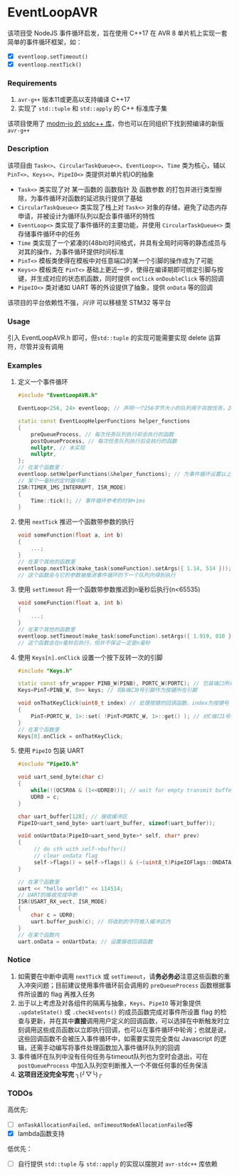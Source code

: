 # EventLoopAVR

该项目受 NodeJS 事件循环启发，旨在使用 C++17 在 AVR 8 单片机上实现一套简单的事件循环框架，如：

- [x] `eventloop.setTimeout()`
- [x] `eventloop.nextTick()`

### Requirements

1. `avr-g++` 版本11或更高以支持编译 C++17
2. 实现了 `std::tuple` 和 `std::apply` 的 C++ 标准库子集

该项目使用了 [modm-io 的 stdc++ 库](https://github.com/modm-io/avr-libstdcpp)，你也可以在同组织下找到预编译的新版 `avr-g++`

### Description

该项目由 `Task<>`、`CircularTaskQueue<>`、`EventLoop<>`、`Time` 类为核心，辅以 `PinT<>`、`Keys<>`、`PipeIO<>` 类提供对单片机IO的抽象

- `Task<>` 类实现了对 某一函数的 函数指针 及 函数参数 的打包并进行类型擦除，为事件循环对函数的延迟执行提供了基础
- `CircularTaskQueue<>` 类实现了栈上对 `Task<>` 对象的存储，避免了动态内存申请，并被设计为循环队列以配合事件循环的特性
- `EventLoop<>` 类实现了事件循环的主要功能，并使用 `CircularTaskQueue<>` 类存储事件循环中的任务
- `Time` 类实现了一个紧凑的(48bit)时间格式，并具有全局时间等的静态成员与对其的操作，为事件循环提供时间标准
- `PinT<>` 模板类使得在模板中对任意端口的某一个引脚的操作成为了可能
- `Keys<>` 模板类在 `PinT<>` 基础上更近一步，使得在编译期即可绑定引脚与按键，并生成对应的状态机函数，同时提供 `onClick` `onDoubleClick` 等的回调
- `PipeIO<>` 类对诸如 UART 等的外设提供了抽象，提供 `onData` 等的回调

该项目的平台依赖性不强，_兴许_ 可以移植至 STM32 等平台

### Usage

引入 EventLoopAVR.h 即可，但`std::tuple` 的实现可能需要实现 delete 运算符，尽管并没有调用

### Examples

1. 定义一个事件循环

   ```c++
   #include "EventLoopAVR.h"
   
   EventLoop<256, 24> eventloop; // 声明一个256字节大小的队列用于存放任务，24个timeout任务槽位
   
   static const EventLoopHelperFunctions helper_functions
   {
       preQueueProcess,	// 每次任务队列执行前会执行的函数
       postQueueProcess, // 每次任务队列执行后会执行的函数
       nullptr,	// 未实现
       nullptr,
   };
   // 在某个函数里：
   eventloop.setHelperFunctions(&helper_functions);	// 为事件循环设置以上函数
   // 某个一毫秒的定时器中断：
   ISR(TIMER_1MS_INTERRUPT, ISR_MODE)
   {
       Time::tick(); // 事件循环参考的时钟+1ms
   }
   ```

2. 使用 `nextTick` 推迟一个函数带参数的执行

   ```C++
   void someFunction(float a, int b)
   {
       ...;
   }
   // 在某个其他的函数里
   eventloop.nextTick(make_task(someFunction).setArgs({ 1.14, 514 }));	
   // 这个函数会与它的参数被推进事件循环的下一个队列内得到执行
   ```

3. 使用 `setTimeout` 将一个函数带参数推迟到n毫秒后执行(n<65535)

   ```C++
   void someFunction(float a, int b)
   {
       ...;
   }
   // 在某个其他的函数里
   eventloop.setTimeout(make_task(someFunction).setArgs({ 1.919, 810 }), n);
   // 这个函数会在n毫秒后执行，但并不保证一定是n毫秒
   ```

4. 使用 `Keys[n].onClick` 设置一个按下反转一次的引脚

   ```c++
   #include "Keys.h"
   
   static const sfr_wrapper PINB_W(PINB), PORTC_W(PORTC); // 包装端口所对应的SFR
   Keys<PinT<PINB_W, 0>> keys; // 将B端口0号引脚作为按键所在引脚
   
   void onThatKeyClick(uint8_t index) // 处理按键的回调函数，index为按键号
   {
       PinT<PORTC_W, 1>::set( !PinT<PORTC_W, 1>::get() ); // 对C端口1号引脚反转
   }
   // 在某个函数里
   Keys[0].onClick = onThatKeyClick;
   ```

5. 使用 `PipeIO` 包装 UART

   ```c++
   #include "PipeIO.h"
   
   void uart_send_byte(char c)
   {
       while(!(UCSR0A & (1<<UDRE0))); // wait for empty transmit buffer
       UDR0 = c;
   }
   
   char uart_buffer[128]; // 接收缓冲区
   PipeIO<uart_send_byte> uart(uart_buffer, sizeof(uart_buffer));
   
   void onUartData(PipeIO<uart_send_byte>* self, char* prev)
   {
        // do sth with self->buffer()
        // clear ondata flag
        self->flags() = self->flags() & (~(uint8_t)PipeIOFlags::ONDATA);
   }
   
   // 在某个函数里
   uart << "hello world!" << 114514;
   // UART的接收完成中断
   ISR(USART_RX_vect, ISR_MODE)
   {
       char c = UDR0;
       uart.buffer_push(c); // 将收到的字符推入缓冲区内
   }
   // 在某个函数内
   uart.onData = onUartData; // 设置接收回调函数
   ```

### Notice

1. 如需要在中断中调用 `nextTick` 或 `setTimeout`，请**务必务必**注意这些函数的重入冲突问题；目前建议使用事件循环前会调用的 `preQueueProcess` 函数根据事件所设置的 flag 再推入任务
2. 出于以上考虑及对各组件的隔离与抽象，`Keys`、`PipeIO` 等对象提供 `.updateState()` 或 `.checkEvents()` 的成员函数完成对事件所设置 flag 的检查与更新，并在其中**直接**调用用户定义的回调函数，可以选择在中断触发时立刻调用这些成员函数以立即执行回调，也可以在事件循环中轮询；也就是说，这些回调函数不会被压入事件循环中，如需要实现完全类似 Javascript 的逻辑，还需手动编写将事件处理函数加入事件循环队列的回调
3. 事件循环在队列中没有任何任务与timeout队列也为空时会退出，可在 `postQueueProcess` 中加入队列空判断推入一个不做任何事的任务保活
4. **这项目还没完全写完** ╮(╯▽╰)╭

### TODOs

高优先:

- [ ] `onTaskAllocationFailed`、`onTimeoutNodeAllocationFailed`等
- [x] lambda函数支持

低优先：

- [ ] 自行提供 `std::tuple` 与 `std::apply` 的实现以摆脱对 `avr-stdc++` 库依赖





